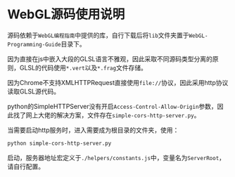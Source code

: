 # WebGL源码使用说明

源码依赖于`WebGL编程指南`中提供的库，自行下载后将`lib`文件夹置于`WebGL-Programming-Guide`目录下。

因为直接在js中嵌入大段的GLSL语言不雅观，因此采取不同源码类型分离的原则，GLSL的代码使用`*.vert`以及`*.frag`文件存储。

因为Chrome不支持XMLHTTPRequest直接使用`file://`协议，因此采用http协议读取GLSL源代码。

python的SimpleHTTPServer没有开启`Access-Control-Allow-Origin`参数，因此找了网上大佬的解决方案，文件存在`simple-cors-http-server.py`。

当需要启动http服务时，进入需要成为根目录的文件夹，使用：

``` bash
python simple-cors-http-server.py
```

启动，服务器地址宏定义于`./helpers/constants.js`中，变量名为`ServerRoot`，请自行配置。